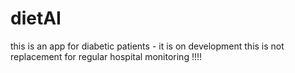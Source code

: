 # dietAI
this is an app for diabetic patients - it is on development this is not replacement for regular hospital monitoring !!!!
